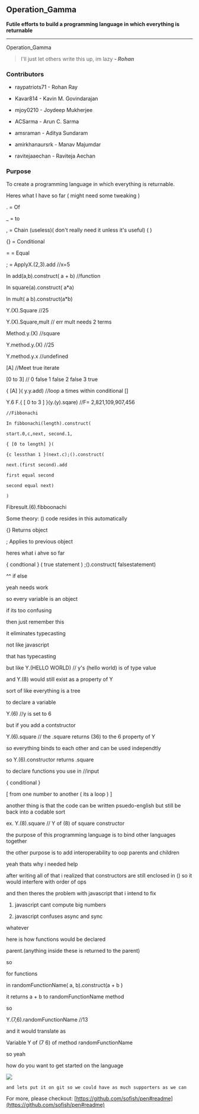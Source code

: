 
## Operation_Gamma 
  
**Futile efforts to build a programming language in which everything is returnable**
  
---
  



Operation_Gamma

> I'll just let others write this up, im lazy ***- Rohan***

### Contributors
*   raypatriots71 - Rohan Ray

*   Kavar814 - Kavin M. Govindarajan

*   mjoy0210 - Joydeep Mukherjee

*   ACSarma - Arun C. Sarma

*   amsraman - Aditya Sundaram

*   amirkhanaursrk - Manav Majumdar

*   ravitejaaechan - Raviteja Aechan


### Purpose

To create a programming language in which everything is returnable.

Heres what I have so far  ( might need some tweaking )

. = Of

 _ = to 

 , = Chain (useless)( don't really need it unless it's useful) ( ) 

 {} = Conditional 

 = = Equal  

 ; = ApplyX.(2,3).add //x=5  

In add(a,b).construct( a + b) //function 

In square(a).construct( a*a) 

In mult( a b).construct(a*b)  


Y.(X).Square //25


Y.(X).Square,mult // err mult needs 2 terms  


Method.y.(X) //square

Y.method.y.(X) //25

Y.method.y.x //undefined




[A] //Meet true iterate 

[0 to 3] // 0 false 1 false 2 false 3 true

{ [A] }( y.y.add) //loop a times within conditional []

Y.6 F.{ [ 0 to 3 ] }(y.(y).sqare) //F= 2,821,109,907,456






```
//Fibbonachi

In fibbonachi(length).construct( 

start.0,c,next, second.1, 

{ [0 to length] }( 

{c lessthan 1 }(next.c);().construct( 

next.(first second).add 

first equal second 

second equal next) 

)
```



Fibresult.(6).fibboonachi







Some theory: () code resides in this automatically

{} Returns object

; Applies to previous object

heres what i ahve so far




{ condtional } ( true statement ) ;().construct( falsestatement)

^^ if else

yeah needs work

so every variable is an object

if its too confusing 

then just remember this

it eliminates typecasting

not like javascript 

that has typecasting

but like Y.(HELLO WORLD) // y's (hello world) is of type value

and Y.(8) would still exist as a property of Y

sort of like everything is a tree

to declare a variable 

Y.(6) //y is set to 6

but if you add a contstructor

Y.(6).square // the .square returns (36) to the 6 property of Y

so everything binds to each other and can be used independtly

so Y.(6).constructor returns .square

to declare functions you use in  //input

{ conditional }

[ from one number to another ( its a loop ) ] 

another thing is that the code can be written psuedo-english but still be back into a codable sort

ex. Y.(8).square   // Y of (8) of square constructor 

the purpose of this programming language is to bind other languages together

the other purpose is to add interoperability to oop parents and children




yeah thats why i needed help

after writing all of that i realized that constructors are still enclosed in () so it would interfere with order of ops

and then theres the problem with javascript that i intend to fix   

1. javascript cant compute big numbers

2. javascript confuses async and sync

whatever

here is how functions would be declared

parent.(anything inside these is returned to the parent)

so

for functions

in randomFunctionName( a, b).construct(a + b )

it returns a + b to randomFunctionName method

so 

Y.(7,6).randomFunctionName //13

and it would translate as 

Variable Y of (7 6) of method randomFunctionName

so yeah 

how do you want to get started on the language


  
![](https://img.clipartfest.com/e69c9ee61e517b2d787996e40068fa5a_gallup-report-finds-coding-to-coding_600-399.jpeg)
  


  
```
and lets put it on git so we could have as much supporters as we can
```
  
For more, please checkout: [https://github.com/sofish/pen#readme](https://github.com/sofish/pen#readme)  